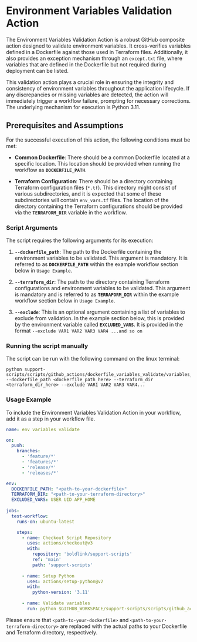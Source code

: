 # Environment Variables Validation Action
The Environment Variables Validation Action is a robust GitHub composite action designed to validate environment variables. It cross-verifies variables defined in a Dockerfile against those used in Terraform files. Additionally, it also provides an exception mechanism through an `except.txt` file, where variables that are defined in the Dockerfile but not required during deployment can be listed.

This validation action plays a crucial role in ensuring the integrity and consistency of environment variables throughout the application lifecycle. If any discrepancies or missing variables are detected, the action will immediately trigger a workflow failure, prompting for necessary corrections. The underlying mechanism for execution is Python 3.11.

## Prerequisites and Assumptions
For the successful execution of this action, the following conditions must be met:

- **Common Dockerfile**: There should be a common Dockerfile located at a specific location. This location should be provided when running the workflow as **`DOCKERFILE_PATH`**.

- **Terraform Configuration**: There should be a directory containing Terraform configuration files (`*.tf`). This directory might consist of various subdirectories, and it is expected that some of these subdirectories will contain `env_vars.tf` files. The location of the directory containing the Terraform configurations should be provided via the **`TERRAFORM_DIR`** variable in the workflow.

### Script Arguments
The script requires the following arguments for its execution:

1. **`--dockerfile_path`**: The path to the Dockerfile containing the environment variables to be validated. This argument is mandatory. It is referred to as **`DOCKERFILE_PATH`** within the example workflow section below in `Usage Example`.

2. **`--terraform_dir`**: The path to the directory containing Terraform configurations and environment variables to be validated. This argument is mandatory and is referred to as **`TERRAFORM_DIR`** within the example workflow section below in `Usage Example`.

3. **`--exclude`**: This is an optional argument containing a list of variables to exclude from validation. In the example section below, this is provided by the environment variable called  **`EXCLUDED_VARS`**. It is provided in the format `--exclude VAR1 VAR2 VAR3 VAR4 ...and so on`

### Running the script manually
The script can be run with the following command on the linux terminal:
```
python support-scripts/scripts/github_actions/dockerfile_variables_validate/variables_validate.py --dockerfile_path <dockerfile_path_here> --terraform_dir <terraform_dir_here> --exclude VAR1 VAR2 VAR3 VAR4...
```

### Usage Example
To include the Environment Variables Validation Action in your workflow, add it as a step in your workflow file.
```yaml
name: env variables validate

on:
  push:
    branches:
      - 'feature/*'
      - 'features/*'
      - 'release/*'
      - 'releases/*'

env:
  DOCKERFILE_PATH: "<path-to-your-dockerfile>"
  TERRAFORM_DIR: "<path-to-your-terraform-directory>"
  EXCLUDED_VARS: USER UID APP_HOME
  
jobs:
  test-workflow:
    runs-on: ubuntu-latest

    steps:
      - name: Checkout Script Repository
        uses: actions/checkout@v3
        with:
          repository: 'boldlink/support-scripts'
          ref: 'main'
          path: 'support-scripts'
          
      - name: Setup Python
        uses: actions/setup-python@v2
        with:
          python-version: '3.11'
                    
      - name: Validate variables
        run: python $GITHUB_WORKSPACE/support-scripts/scripts/github_actions/dockerfile_variables_validate/variables_validate.py --dockerfile_path ${{ env.DOCKERFILE_PATH }} --terraform_dir ${{ env.TERRAFORM_DIR }} --exclude ${{ env.EXCLUDED_VARS }}
```

Please ensure that `<path-to-your-dockerfile>` and `<path-to-your-terraform-directory>` are replaced with the actual paths to your Dockerfile and Terraform directory, respectively.
